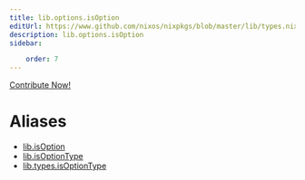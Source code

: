 ```yaml
---
title: lib.options.isOption
editUrl: https://www.github.com/nixos/nixpkgs/blob/master/lib/types.nix#L70C18
description: lib.options.isOption
sidebar:

    order: 7
---
```


<a href="https://www.github.com/nixos/nixpkgs/blob/master/lib/types.nix#L70C18">Contribute Now!</a>


# Aliases

- [lib.isOption](reference/lib/lib-isOption)
- [lib.isOptionType](reference/lib/lib-isOptionType)
- [lib.types.isOptionType](reference/lib/types/lib-types-isOptionType)


